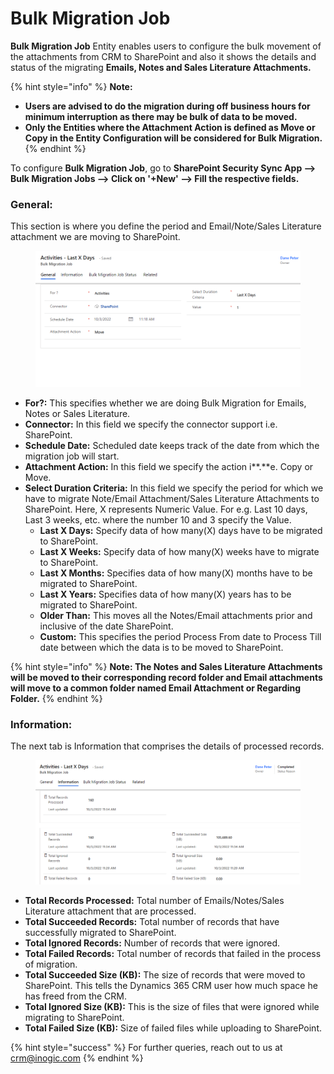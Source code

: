 # Bulk Migration Job

**Bulk Migration Job** Entity enables users to configure the bulk movement of the attachments from CRM to SharePoint and also it shows the details and status of the migrating **Emails, Notes and Sales Literature Attachments.**

{% hint style="info" %}
**Note:**&#x20;

* **Users are advised to do the migration during off business hours for minimum interruption as there may be bulk of data to be moved.**
* **Only the Entities where the Attachment Action is defined as Move or Copy in the Entity Configuration will be considered for Bulk Migration.**
{% endhint %}

To configure **Bulk Migration Job**, go to **SharePoint Security Sync App --> Bulk Migration Jobs --> Click on '+New' --> Fill the respective fields.**

### **General:**

This section is where you define the period and Email/Note/Sales Literature attachment we are moving to SharePoint.

<figure><img src="../../.gitbook/assets/Bulk migration slide 34.png" alt=""><figcaption></figcaption></figure>

* **For?:** This specifies whether we are doing Bulk Migration for Emails, Notes or Sales Literature.&#x20;
* **Connector:** In this field we specify the connector support i.e. SharePoint.&#x20;
* **Schedule Date:** Scheduled date keeps track of the date from which the migration job will start.
* **Attachment Action:** In this field we specify the action i**.**e. Copy or Move.
* **Select Duration Criteria:** In this field we specify the period for which we have to migrate Note/Email Attachment/Sales Literature Attachments to SharePoint. Here, X represents  Numeric Value. For e.g. Last 10 days, Last 3 weeks, etc. where the number 10 and 3 specify the Value.&#x20;
  * **Last X Days:** Specify data of how many(X) days have to be migrated to SharePoint.
  * **Last X Weeks:** Specify data of how many(X) weeks have to migrate to SharePoint.
  * **Last X Months:** Specifies data of how many(X) months have to be migrated to SharePoint.
  * **Last X Years:** Specifies data of how many(X) years has to be migrated to SharePoint.
  * **Older Than:** This moves all the Notes/Email attachments prior and inclusive of the date SharePoint.
  * **Custom:** This specifies the period Process From date to Process Till date between which the data is to be moved to SharePoint.

{% hint style="info" %}
**Note: The Notes and Sales Literature Attachments will be moved to their corresponding record folder and Email attachments will move to a common folder named Email Attachment or Regarding Folder.**
{% endhint %}

### Information:

The next tab is Information that comprises the details of processed records.

<figure><img src="../../.gitbook/assets/Bulk migration slide 34 image 2.png" alt=""><figcaption></figcaption></figure>

* **Total Records Processed:** Total number of Emails/Notes/Sales Literature attachment that are processed.
* **Total Succeeded Records:** Total number of records that have successfully migrated to SharePoint.
* **Total Ignored Records:** Number of records that were ignored.
* **Total Failed Records:** Total number of records that failed in the process of migration.
* **Total Succeeded Size (KB):** The size of records that were moved to SharePoint. This tells the Dynamics 365 CRM user how much space he has freed from the CRM.
* **Total Ignored Size (KB):** This is the size of files that were ignored while migrating to SharePoint.
* **Total Failed Size (KB):** Size of failed files while uploading to SharePoint.

{% hint style="success" %}
For further queries, reach out to us at [crm@inogic.com](mailto:crm@inogic.com)
{% endhint %}





